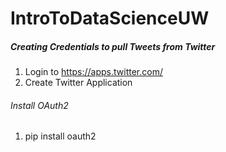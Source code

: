 # IntroToDataScienceUW

##### Creating Credentials to pull Tweets from Twitter
1. Login to https://apps.twitter.com/
2. Create Twitter Application

###### Install OAuth2
1. pip install oauth2
